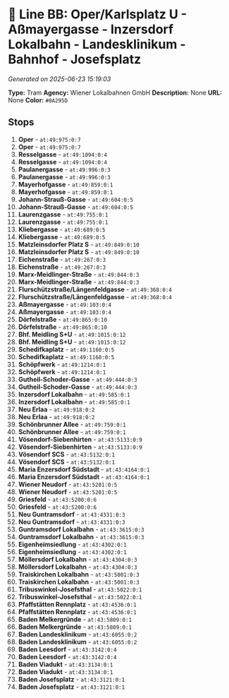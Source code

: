 # 🚊 Line BB: Oper/Karlsplatz U - Aßmayergasse - Inzersdorf Lokalbahn - Landesklinikum - Bahnhof - Josefsplatz

*Generated on 2025-06-23 15:19:03*

**Type:** Tram
**Agency:** Wiener Lokalbahnen GmbH
**Description:** None
**URL:** None
**Color:** `#0A295D`

## Stops

1. **Oper** - `at:49:975:0:7`
2. **Oper** - `at:49:975:0:7`
3. **Resselgasse** - `at:49:1094:0:4`
4. **Resselgasse** - `at:49:1094:0:4`
5. **Paulanergasse** - `at:49:996:0:3`
6. **Paulanergasse** - `at:49:996:0:3`
7. **Mayerhofgasse** - `at:49:859:0:1`
8. **Mayerhofgasse** - `at:49:859:0:1`
9. **Johann-Strauß-Gasse** - `at:49:604:0:5`
10. **Johann-Strauß-Gasse** - `at:49:604:0:5`
11. **Laurenzgasse** - `at:49:755:0:1`
12. **Laurenzgasse** - `at:49:755:0:1`
13. **Kliebergasse** - `at:49:689:0:5`
14. **Kliebergasse** - `at:49:689:0:5`
15. **Matzleinsdorfer Platz S** - `at:49:849:0:10`
16. **Matzleinsdorfer Platz S** - `at:49:849:0:10`
17. **Eichenstraße** - `at:49:267:0:3`
18. **Eichenstraße** - `at:49:267:0:3`
19. **Marx-Meidlinger-Straße** - `at:49:844:0:3`
20. **Marx-Meidlinger-Straße** - `at:49:844:0:3`
21. **Flurschützstraße/Längenfeldgasse** - `at:49:368:0:4`
22. **Flurschützstraße/Längenfeldgasse** - `at:49:368:0:4`
23. **Aßmayergasse** - `at:49:103:0:4`
24. **Aßmayergasse** - `at:49:103:0:4`
25. **Dörfelstraße** - `at:49:865:0:10`
26. **Dörfelstraße** - `at:49:865:0:10`
27. **Bhf. Meidling S+U** - `at:49:1015:0:12`
28. **Bhf. Meidling S+U** - `at:49:1015:0:12`
29. **Schedifkaplatz** - `at:49:1160:0:5`
30. **Schedifkaplatz** - `at:49:1160:0:5`
31. **Schöpfwerk** - `at:49:1214:0:1`
32. **Schöpfwerk** - `at:49:1214:0:1`
33. **Gutheil-Schoder-Gasse** - `at:49:444:0:3`
34. **Gutheil-Schoder-Gasse** - `at:49:444:0:3`
35. **Inzersdorf Lokalbahn** - `at:49:585:0:1`
36. **Inzersdorf Lokalbahn** - `at:49:585:0:1`
37. **Neu Erlaa** - `at:49:918:0:2`
38. **Neu Erlaa** - `at:49:918:0:2`
39. **Schönbrunner Allee** - `at:49:759:0:1`
40. **Schönbrunner Allee** - `at:49:759:0:1`
41. **Vösendorf-Siebenhirten** - `at:43:5133:0:9`
42. **Vösendorf-Siebenhirten** - `at:43:5133:0:9`
43. **Vösendorf SCS** - `at:43:5132:0:1`
44. **Vösendorf SCS** - `at:43:5132:0:1`
45. **Maria Enzersdorf Südstadt** - `at:43:4164:0:1`
46. **Maria Enzersdorf Südstadt** - `at:43:4164:0:1`
47. **Wiener Neudorf** - `at:43:5201:0:5`
48. **Wiener Neudorf** - `at:43:5201:0:5`
49. **Griesfeld** - `at:43:5200:0:6`
50. **Griesfeld** - `at:43:5200:0:6`
51. **Neu Guntramsdorf** - `at:43:4331:0:3`
52. **Neu Guntramsdorf** - `at:43:4331:0:3`
53. **Guntramsdorf Lokalbahn** - `at:43:3615:0:3`
54. **Guntramsdorf Lokalbahn** - `at:43:3615:0:3`
55. **Eigenheimsiedlung** - `at:43:4302:0:1`
56. **Eigenheimsiedlung** - `at:43:4302:0:1`
57. **Möllersdorf Lokalbahn** - `at:43:4304:0:3`
58. **Möllersdorf Lokalbahn** - `at:43:4304:0:3`
59. **Traiskirchen Lokalbahn** - `at:43:5001:0:3`
60. **Traiskirchen Lokalbahn** - `at:43:5001:0:3`
61. **Tribuswinkel-Josefsthal** - `at:43:5022:0:1`
62. **Tribuswinkel-Josefsthal** - `at:43:5022:0:1`
63. **Pfaffstätten Rennplatz** - `at:43:4536:0:1`
64. **Pfaffstätten Rennplatz** - `at:43:4536:0:1`
65. **Baden Melkergründe** - `at:43:5809:0:1`
66. **Baden Melkergründe** - `at:43:5809:0:1`
67. **Baden Landesklinikum** - `at:43:6055:0:2`
68. **Baden Landesklinikum** - `at:43:6055:0:2`
69. **Baden Leesdorf** - `at:43:3142:0:4`
70. **Baden Leesdorf** - `at:43:3142:0:4`
71. **Baden Viadukt** - `at:43:3134:0:1`
72. **Baden Viadukt** - `at:43:3134:0:1`
73. **Baden Josefsplatz** - `at:43:3121:0:1`
74. **Baden Josefsplatz** - `at:43:3121:0:1`